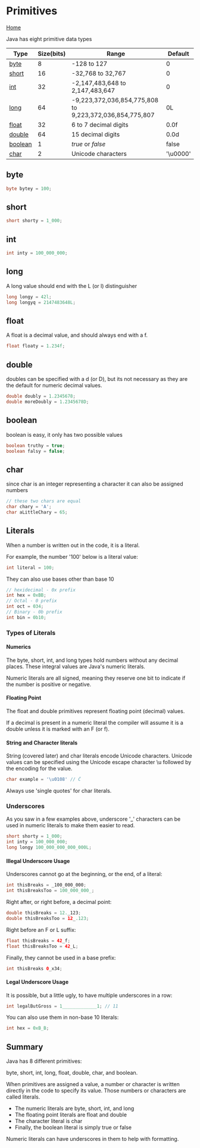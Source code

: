 # Primitives

[Home](../index.md)

Java has eight primitive data types

| Type | Size(bits) | Range | Default |
| --- | --- | --- | --- |
| [byte](#byte) | 8 | -128 to 127 | 0 |
| [short](#short) | 16 | -32,768 to 32,767 | 0 |
| [int](#int) | 32 | -2,147,483,648 to 2,147,483,647 | 0 |
| [long](#long) | 64 | -9,223,372,036,854,775,808 to 9,223,372,036,854,775,807 | 0L |
| [float](#float) | 32 | 6 to 7 decimal digits | 0.0f |
| [double](#double) | 64 | 15 decimal digits | 0.0d |
| [boolean](#boolean) | 1 | *true* or *false* | false |
| [char](#char) | 2 | Unicode characters | '\u0000' |

## byte

```java
byte bytey = 100;
```

## short

```java
short shorty = 1_000;
```

## int

```java
int inty = 100_000_000;
```

## long

 A long value should end with the L (or l) distinguisher

```java
long longy = 42l;
long longyq = 2147483648L;
```

## float

A float is a decimal value, and should always end with a f.

```java
float floaty = 1.234f;
```

## double

doubles can be specified with a d (or D), but its not necessary as they are the default for numeric decimal values.

```java
double doubly = 1.2345678;
double moreDoubly = 1.2345678D;
```

## boolean

boolean is easy, it only has two possible values

```java
boolean truthy = true;
boolean falsy = false;
```

## char

since char is an integer representing a character it can also be assigned numbers

```java
// these two chars are equal
char chary = 'A';
char aLittleChary = 65;
```

## Literals

When a number is written out in the code, it is a literal.

For example, the number '100' below is a literal value:

```java
int literal = 100;
```

They can also use bases other than base 10

```java
// hexidecimal - 0x prefix
int hex = 0xBB;
// Octal - 0 prefix
int oct = 034;
// Binary - 0b prefix
int bin = 0b10;
```

### Types of Literals

#### Numerics

The byte, short, int, and long types hold numbers without any decimal places. These integral values are Java's numeric literals.

Numeric literals are all signed, meaning they reserve one bit to indicate if the number is positive or negative.

#### Floating Point

The float and double primitives represent floating point (decimal) values.

If a decimal is present in a numeric literal the compiler will assume it is a double unless it is marked with an F (or f).

#### String and Character literals

String (covered later) and char literals encode Unicode characters. Unicode values can be specified using the Unicode escape character \u followed by the encoding for the value.

```java
char example = '\u0108' // Ĉ
```

Always use 'single quotes' for char literals.

### Underscores

As you saw in a few examples above, underscore '_' characters can be used in numeric literals to make them easier to read.

```java
short shorty = 1_000;
int inty = 100_000_000;
long longy 100_000_000_000_000L;
```

#### Illegal Underscore Usage

Underscores cannot go at the beginning, or the end, of a literal:

```java
int thisBreaks = _100_000_000;
int thisBreaksToo = 100_000_000_;
```

Right after, or right before, a decimal point:

```java
double thisBreaks = 12._123;
double thisBreaksToo = 12_.123;
```

Right before an F or L suffix:

```java
float thisBreaks = 42_f;
float thisBreaksToo = 42_L;
```

Finally, they cannot be used in a base prefix:

```java
int thisBreaks 0_x34;
```

#### Legal Underscore Usage

It is possible, but a little ugly, to have multiple underscores in a row:

```java
int legalButGross = 1_____________1; // 11
```

You can also use them in non-base 10 literals:

```java
int hex = 0xB_B;
```

## Summary

Java has 8 different primitives:

byte, short, int, long, float, double, char, and boolean.

When primitives are assigned a value, a number or character is written directly in the code to specify its value. Those numbers or characters are called literals.

- The numeric literals are byte, short, int, and long
- The floating point literals are float and double
- The character literal is char
- Finally, the boolean literal is simply true or false

Numeric literals can have underscores in them to help with formatting.

